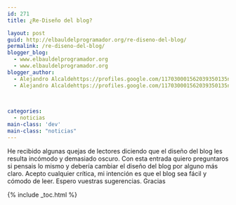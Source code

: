 ```yaml
---
id: 271
title: ¿Re-Diseño del blog?

layout: post
guid: http://elbauldelprogramador.org/re-diseno-del-blog/
permalink: /re-diseno-del-blog/
blogger_blog:
  - www.elbauldelprogramador.org
  - www.elbauldelprogramador.org
blogger_author:
  - Alejandro Alcaldehttps://profiles.google.com/117030001562039350135noreply@blogger.com
  - Alejandro Alcaldehttps://profiles.google.com/117030001562039350135noreply@blogger.com

  
  
categories:
  - noticias
main-class: 'dev'
main-class: "noticias"
---
```

He recibido algunas quejas de lectores diciendo que el diseño del blog les resulta incómodo y demasiado oscuro. Con esta entrada quiero preguntaros si pensais lo mismo y debería cambiar el diseño del blog por alguno más claro. Acepto cualquier crítica, mi intención es que el blog sea fácil y cómodo de leer. Espero vuestras sugerencias. Gracias



{% include _toc.html %}
